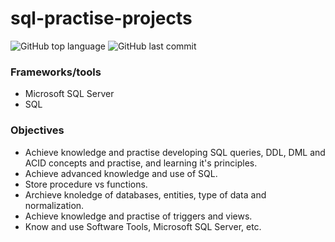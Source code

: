 # sql-practise-projects

![GitHub top language](https://img.shields.io/github/languages/top/FedeBayer/sql-practise-projects?style=for-the-badge)
![GitHub last commit](https://img.shields.io/github/last-commit/FedeBayer/sql-practise-projects?style=for-the-badge)

### Frameworks/tools
* Microsoft SQL Server
* SQL
  
### Objectives

* Achieve knowledge and practise developing SQL queries, DDL, DML and ACID concepts and practise, and learning it's principles.
* Achieve advanced knowledge and use of SQL.
* Store procedure vs functions.
* Archieve knoledge of databases, entities, type of data and normalization.
* Achieve knowledge and practise of triggers and views.
* Know and use Software Tools, Microsoft SQL Server, etc.
